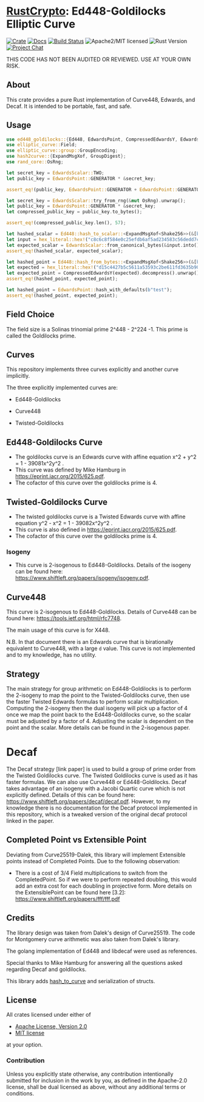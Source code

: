 # [RustCrypto]: Ed448-Goldilocks Elliptic Curve

[![Crate][crate-image]][crate-link]
[![Docs][docs-image]][docs-link]
[![Build Status][build-image]][build-link]
![Apache2/MIT licensed][license-image]
![Rust Version][rustc-image]
[![Project Chat][chat-image]][chat-link]

THIS CODE HAS NOT BEEN AUDITED OR REVIEWED. USE AT YOUR OWN RISK.

## About

This crate provides a pure Rust implementation of Curve448, Edwards, and Decaf.
It is intended to be portable, fast, and safe.

## Usage

```rust
use ed448_goldilocks::{Ed448, EdwardsPoint, CompressedEdwardsY, EdwardsScalar, sha3::Shake256};
use elliptic_curve::Field;
use elliptic_curve::group::GroupEncoding;
use hash2curve::{ExpandMsgXof, GroupDigest};
use rand_core::OsRng;

let secret_key = EdwardsScalar::TWO;
let public_key = EdwardsPoint::GENERATOR * &secret_key;

assert_eq!(public_key, EdwardsPoint::GENERATOR + EdwardsPoint::GENERATOR);

let secret_key = EdwardsScalar::try_from_rng(&mut OsRng).unwrap();
let public_key = EdwardsPoint::GENERATOR * &secret_key;
let compressed_public_key = public_key.to_bytes();

assert_eq!(compressed_public_key.len(), 57);

let hashed_scalar = Ed448::hash_to_scalar::<ExpandMsgXof<Shake256>>(&[b"test"], &[b"edwards448_XOF:SHAKE256_ELL2_RO_"]).unwrap();
let input = hex_literal::hex!("c8c6c8f584e0c25efdb6af5ad234583c56dedd7c33e0c893468e96740fa0cf7f1a560667da40b7bde340a39252e89262fcf707d1180fd43400");
let expected_scalar = EdwardsScalar::from_canonical_bytes(&input.into()).unwrap();
assert_eq!(hashed_scalar, expected_scalar);

let hashed_point = Ed448::hash_from_bytes::<ExpandMsgXof<Shake256>>(&[b"test"], &[b"edwards448_XOF:SHAKE256_ELL2_RO_"]).unwrap();
let expected = hex_literal::hex!("d15c4427b5c5611a53593c2be611fd3635b90272d331c7e6721ad3735e95dd8b9821f8e4e27501ce01aa3c913114052dce2e91e8ca050f4980");
let expected_point = CompressedEdwardsY(expected).decompress().unwrap().to_edwards();
assert_eq!(hashed_point, expected_point);

let hashed_point = EdwardsPoint::hash_with_defaults(b"test");
assert_eq!(hashed_point, expected_point);
```

## Field Choice

The field size is a Solinas trinomial prime 2^448 - 2^224 -1. This prime is called the Goldilocks prime.

## Curves

This repository implements three curves explicitly and another curve implicitly.

The three explicitly implemented curves are:

- Ed448-Goldilocks

- Curve448

- Twisted-Goldilocks


## Ed448-Goldilocks Curve

- The goldilocks curve is an Edwards curve with affine equation x^2 + y^2 = 1 - 39081x^2y^2 .
- This curve was defined by Mike Hamburg in <https://eprint.iacr.org/2015/625.pdf>. 
- The cofactor of this curve over the goldilocks prime is 4.

## Twisted-Goldilocks Curve

- The twisted goldilocks curve is a Twisted Edwards curve with affine equation y^2 - x^2 = 1 - 39082x^2y^2 .
- This curve is also defined in <https://eprint.iacr.org/2015/625.pdf>.
- The cofactor of this curve over the goldilocks prime is 4.

### Isogeny

- This curve is 2-isogenous to Ed448-Goldilocks. Details of the isogeny can be found here: <https://www.shiftleft.org/papers/isogeny/isogeny.pdf>.

## Curve448

This curve is 2-isogenous to Ed448-Goldilocks. Details of Curve448 can be found here: <https://tools.ietf.org/html/rfc7748>.

The main usage of this curve is for X448.

N.B. In that document there is an Edwards curve that is birationally equivalent to Curve448, with a large `d` value. This curve is not implemented and to my knowledge, has no utility.

## Strategy

The main strategy for group arithmetic on Ed448-Goldilocks is to perform the 2-isogeny to map the point to the Twisted-Goldilocks curve, then use the faster Twisted Edwards formulas to perform scalar multiplication. Computing the 2-isogeny then the dual isogeny will pick up a factor of 4 once we map the point back to the Ed448-Goldilocks curve, so the scalar must be adjusted by a factor of 4. Adjusting the scalar is dependent on the point and the scalar. More details can be found in the 2-isogenous paper.

# Decaf

The Decaf strategy [link paper] is used to build a group of prime order from the Twisted Goldilocks curve. The Twisted Goldilocks curve is used as it has faster formulas. We can also use Curve448 or Ed448-Goldilocks. Decaf takes advantage of an isogeny with a Jacobi Quartic curve which is not explicitly defined. Details of this can be found here: <https://www.shiftleft.org/papers/decaf/decaf.pdf>. However, to my knowledge there is no documentation for the Decaf protocol implemented in this repository, which is a tweaked version of the original decaf protocol linked in the paper.

## Completed Point vs Extensible Point

Deviating from Curve25519-Dalek, this library will implement Extensible points instead of Completed Points. Due to the following observation:

- There is a cost of 3/4 Field multiplications to switch from the CompletedPoint. So if we were to perform repeated doubling, this would add an extra cost for each doubling in projective form. More details on the ExtensiblePoint can be found here [3.2]: <https://www.shiftleft.org/papers/fff/fff.pdf>

## Credits

The library design was taken from Dalek's design of Curve25519. The code for Montgomery curve arithmetic was also taken from Dalek's library.

The golang implementation of Ed448 and libdecaf were used as references.

Special thanks to Mike Hamburg for answering all the questions asked regarding Decaf and goldilocks.

This library adds [hash_to_curve](https://datatracker.ietf.org/doc/rfc9380/) and serialization of structs.

## License

All crates licensed under either of

* [Apache License, Version 2.0](http://www.apache.org/licenses/LICENSE-2.0)
* [MIT license](http://opensource.org/licenses/MIT)

at your option.

### Contribution

Unless you explicitly state otherwise, any contribution intentionally submitted
for inclusion in the work by you, as defined in the Apache-2.0 license, shall be
dual licensed as above, without any additional terms or conditions.

[//]: # (badges)

[crate-image]: https://img.shields.io/crates/v/ed448-goldilocks?logo=rust
[crate-link]: https://crates.io/crates/ed448-goldilocks
[docs-image]: https://docs.rs/ed448-goldilocks/badge.svg
[docs-link]: https://docs.rs/ed448-goldilocks/
[build-image]: https://github.com/RustCrypto/elliptic-curves/actions/workflows/ed448-goldilocks.yml/badge.svg
[build-link]: https://github.com/RustCrypto/elliptic-curves/actions/workflows/ed448-goldilocks.yml
[license-image]: https://img.shields.io/badge/license-Apache2.0/MIT-blue.svg
[rustc-image]: https://img.shields.io/badge/rustc-1.85+-blue.svg
[chat-image]: https://img.shields.io/badge/zulip-join_chat-blue.svg
[chat-link]: https://rustcrypto.zulipchat.com/#narrow/stream/260040-elliptic-curves

[//]: # (links)

[RustCrypto]: https://github.com/RustCrypto
